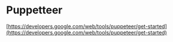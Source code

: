# Puppetteer

[https://developers.google.com/web/tools/puppeteer/get-started](https://developers.google.com/web/tools/puppeteer/get-started)

